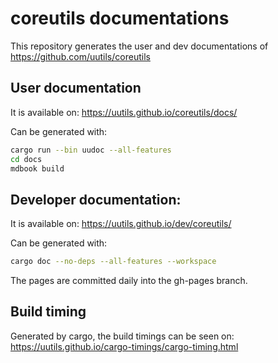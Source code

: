 # coreutils documentations

This repository generates the user and dev documentations of https://github.com/uutils/coreutils

## User documentation

It is available on:
https://uutils.github.io/coreutils/docs/

Can be generated with:
```bash
cargo run --bin uudoc --all-features
cd docs
mdbook build
```

## Developer documentation:

It is available on:
https://uutils.github.io/dev/coreutils/

Can be generated with:
```bash
cargo doc --no-deps --all-features --workspace
```

The pages are committed daily into the gh-pages branch.

## Build timing

Generated by cargo, the build timings can be seen on:
https://uutils.github.io/cargo-timings/cargo-timing.html
